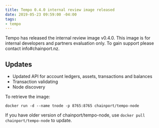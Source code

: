 ```yaml
---
title: Tempo 0.4.0 internal review image released
date: 2019-05-23 09:59:00 -04:00
tags:
- tempo
---
```


Tempo has released the internal review image v0.4.0. This image is for internal developers and partners evaluation only. To gain support please contact info#chainport.nz.

## Updates

* Updated API for account ledgers, assets, transactions and balances
* Transaction validating
* Node discovery

To retrieve the image:
```
docker run -d --name tnode -p 8765:8765 chainport/tempo-node
```

If you have older version of chainport/tempo-node, use `docker pull chainport/tempo-node` to update.
